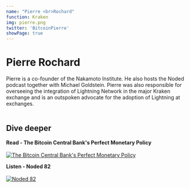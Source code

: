 ```yaml
---
name: "Pierre <br>Rochard"
function: Kraken
img: pierre.png
twitter: 'BitcoinPierre'
showPage: true
---
```


# Pierre Rochard
 
Pierre is a co-founder of the Nakamoto Institute. He also hosts the Noded podcast together with Michael Goldstein. Pierre was also responsible for overseeing the integration of Lightning Network in the major Kraken exchange and is an outspoken advocate for the adoption of Lightning at exchanges.
<br><br>

## Dive deeper


<div class="grid grid-cols-2 gap-5">
<div class="p-3 my-2">

**Read - The Bitcoin Central Bank's Perfect Monetary Policy**  <br><br>
[![The Bitcoin Central Bank's Perfect Monetary Policy](/2022/content/pierre_perfect.png)](https://nakamotoinstitute.org/mempool/the-bitcoin-central-banks-perfect-monetary-policy/)
</div>

<div class="p-3 my-2">

**Listen - Noded 82**  <br><br>
[![Noded 82](/2022/content/pierre_noded.png)](https://soundcloud.com/noded-bitcoin-podcast/noded-82-with-bitstein-and-pierre/)
</div>

</div>

<br>




